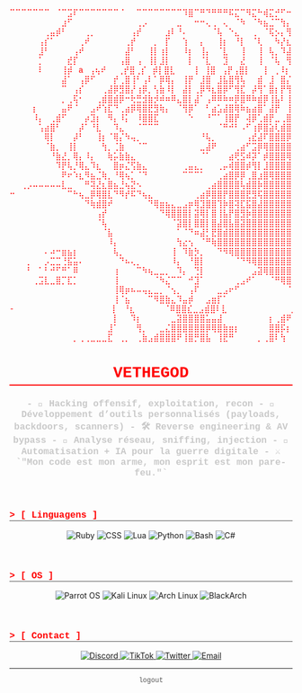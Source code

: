 <div align="center">

<pre style="color: #ff0000; font-family: 'Courier New', Courier, monospace; text-align: center;">
⠉⠉⠉⠉⠉⠉⠉⠀⠈⠉⣩⠏⠉⠉⠉⠉⠉⠉⠉⠈⠀⠀⠉⠉⠉⠉⠉⠉⠉⠉⠹⣿⠉⠛⠙⠛⠛⠛⠯⣍⠉⠻⣍⠓⢾⣍⡚⠋⠒⠚⠛⣲⡖⠋⠉⠀⠀⠀⠀⠀⠀⠀⠀⠀⢰
⠀⠀⠀⠀⠀⠀⠀⠀⠀⣰⠋⠀⠀⠀⠀⠀⠀⠀⠀⠀⠀⠀⢀⡠⠀⠀⠀⠀⠀⣀⠀⠀⠒⠒⢄⢀⠀⢄⠀⠈⠳⠀⠈⠳⣦⣈⠉⢳⡄⠀⣰⠋⠀⠀⠀⠀⠀⠀⠀⠀⠀⠀⠀⠀⢸
⠀⠀⠀⠀⠀⠀⢀⣤⡾⠃⠀⠀⠀⢀⡀⠀⠀⠀⠀⠀⠀⢠⡞⠀⠀⠀⠀⣰⠇⠘⠄⠀⠀⠀⠀⠈⢧⠀⠑⣄⠀⠀⢀⠀⠈⢯⡢⡄⢻⣶⠇⠀⠀⠀⠀⠀⠀⠀⠀⠀⠀⠀⠀⠀⢸
⠀⠀⠀⠀⠀⢠⡎⠁⠀⠀⠀⠀⢀⠞⠀⠀⠀⠀⠀⠀⢀⡞⠀⠀⠀⡀⠀⡏⠀⠀⢱⠀⠀⡄⠀⠀⢸⡆⠀⠘⡇⠀⠈⢇⠀⠀⠳⡜⣆⡿⠀⠀⠀⠀⠀⠀⠀⠀⠀⠀⠀⠀⠀⠀⢸
⠀⠀⠀⠀⠀⣸⠃⠀⠀⠀⠀⢠⠞⠀⠀⠀⠀⠀⠀⠀⣼⠃⠀⠀⢸⡇⢰⡇⠀⠀⠸⡆⠀⢸⡄⠀⠈⣇⠀⠀⢸⠀⠀⢸⠀⢧⡀⠹⣼⡇⠀⠀⠀⠀⠀⠀⠀⠀⠀⠀⠀⠀⠀⠀⢸
⠀⠀⠀⠀⠀⡁⠀⠀⠀⠀⣞⡏⠀⠀⠀⠀⠀⠀⠀⢠⣿⠀⢠⠀⢸⡇⣸⡇⠀⠀⠀⡇⠀⠈⣇⠀⠀⣹⠀⠀⣜⠀⠀⢸⠀⠈⢧⠀⢻⡇⠀⠀⠀⠀⠀⠀⠀⠀⠀⠀⠀⠀⠀⠀⢸
⠀⠀⠀⠀⠀⠇⠀⠀⠀⢸⡾⠀a⠀⢠⢦⠞⠀⠀⢀⡞⣿⢀⡎⠀⡾⡇⣿⣇⠀⠀⠀⢸⠀⢸⣿⠀⢠⡟⢠⣿⡇⠀⠀⢸⠀⢀⠸⡆⢸⡇⠀⠀⠀⠀⠀⠀⠀⠤⠀⠀⠀⠀⠀⠀⢸
⠀⠀⠀⠀⠀⠀⠀⠀⠀⣼⠁⠀⢠⡿⠋⠀⠀⠀⡞⢀⣿⢸⠃⢠⠇⠁⡿⢿⡄⠀⢸⡟⠀⣸⣿⠀⣸⣧⣿⢻⢧⠀⠀⣾⠀⣸⠀⣿⡌⣇⠀⠀⠀⠀⠀⠀⠀⠀⠀⠀⠀⠀⠀⠀⢸
⠀⠀⠀⠀⠀⠀⠀⠀⠀⠉⠀⢠⡎⠀⠀⠀⢀⣼⡿⣻⣿⡜⢰⡿⡀⢣⣷⠸⡇⠀⣼⡇⢀⡿⠻⣆⣿⡿⠋⢻⣏⠀⡼⢻⠁⣿⡆⡟⢻⣸⡀⠀⠀⠀⠀⠀⠀⠀⠀⠀⠀⠀⠀⠀⢸
⠀⠀⠀⠀⠀⠀⠀⠀⠀⡀⢀⢯⠂⠀⠀⢀⣾⣿⣾⡿⠒⢗⣛⣺⣷⡺⠾⠶⠿⣄⣿⡇⣼⠁⢠⠿⠿⠷⠶⡿⣿⠿⠷⣾⡿⢸⣧⠇⢸⡏⣧⠀⠀⠀⠀⠀⠀⠀⠀⠀⠀⠀⠀⠀⢸
⠀⠀⠀⠀⡆⠀⠀⠀⠀⣤⠟⠈⠀⠀⣠⠞⢱⣏⠙⢀⣴⡿⢿⣿⣟⣻⢷⡄⠀⠈⢻⡿⠁⠀⠃⣴⣡⣼⣿⢿⠷⣦⣴⣿⠁⣼⡟⠀⢸⡇⣿⣆⠀⠀⠀⠀⠀⠀⠀⠀⠀⠀⠀⠀⢸
⠀⠀⠀⠀⠸⡄⠀⢀⣾⠋⠀⠀⠀⡴⣹⡆⠀⠻⡄⠸⡅⠀⠸⣿⣿⣏⠀⠀⠀⠀⠀⠑⠀⠀⠘⠉⠁⢸⣿⡟⠀⢼⡿⢁⣾⡟⣀⢀⣿⢧⣿⠻⣧⡀⠀⠀⠀⠀⠀⠀⠀⠀⠀⠀⢸
⠀⠀⠀⠀⠀⢡⣴⣿⠃⠀⠀⠀⡼⠁⠘⣇⠀⠀⠹⣄⠀⠀⠈⠉⠉⠉⠀⠀⠀⠀⠀⠀⠀⠀⠀⠀⠈⠛⠚⠃⠠⠋⢰⡿⣿⣵⢇⣾⣿⣾⣿⣿⡏⣿⣦⡀⠀⠀⠀⠀⠀⠀⠀⠀⢸
⠀⠀⠀⠀⠀⠀⢿⡇⠀⠀⠀⡼⠃⠀⠀⢸⡆⠈⢿⡌⠳⢤⡀⠀⠀⠀⠀⠀⠀⠀⠀⠀⠀⠘⢧⡀⠀⠀⠀⠀⠀⢠⣞⣼⠏⣿⣿⣿⡿⡇⣿⣿⣧⣿⣿⣿⣷⡄⣠⣀⣀⠀⢀⣀⣸
⠀⠀⠀⠀⠀⠀⠈⣷⡀⠀⢸⡇⠀⠀⠀⠀⢳⡀⢈⣷⠀⠀⠈⠉⠀⠀⠀⠀⠀⠀⠀⠀⠀⣀⣼⠟⠀⠀⠀⢀⣴⠋⣩⡿⢿⣿⣿⣿⣿⡇⣿⢽⣿⣿⣿⣿⣿⣾⣿⣿⣿⣿⣿⣿⣿
⠀⠀⠀⠀⠀⠀⠀⠘⣷⣜⡀⢿⡄⠸⡄⠀⠀⢷⡥⣷⣷⣄⠀⠀⠀⠀⠀⠀⠀⠀⠀⠀⠀⠈⠁⠀⠀⠀⣴⢟⣫⠾⡽⠁⡾⣿⣿⣿⢿⣿⣿⣿⣿⣿⣿⣿⣿⣿⣿⣿⣿⣿⣿⣿⣿
⠀⠀⠀⠀⠀⠀⠀⠀⠹⡟⢧⡘⢿⣄⠹⣆⠀⠀⣿⡶⣌⢫⣷⣄⠀⠀⠀⠀⠀⠀⢀⣤⣄⡀⠀⠀⢀⡤⢾⣿⣿⡾⢻⡇⣸⣿⣿⣿⣿⣿⣿⣿⣿⣿⣿⣿⣿⣿⣿⣿⣿⣿⣿⣿⣿
⠀⠀⠀⠀⠀⠀⠀⠀⠀⠟⠖⠱⣆⠻⣦⣈⢷⡀⠘⢿⢦⡁⠈⠙⠀⠀⠀⠀⠀⠀⠉⠉⠉⠁⠀⠀⢀⣴⣿⡿⡿⢀⣿⣰⣿⢿⣿⣿⣿⣿⣿⣿⣿⣿⣿⣿⣿⣿⣿⣿⣿⣿⣿⣿⣿
⠀⠀⢀⡠⠤⠤⠤⠤⠤⣇⣀⠀⠀⠛⢽⣜⣆⣿⣦⣘⢦⣝⠢⠀⠀⠀⠀⠀⠀⠀⠀⠀⠀⠀⢀⣴⣿⣿⣿⣿⢧⣾⣿⡷⣿⣿⣿⣿⣿⣿⣿⣿⣿⣿⣿⣿⣿⣿⣿⣿⣿⣿⣿⣿⣿
⠒⠀⠀⠀⠀⠀⠀⠀⠀⠀⠉⠓⢦⣀⡿⢿⣿⣇⠙⠻⡞⠯⠙⢦⣄⠀⠀⠀⠀⠀⠀⠀⢀⣴⡿⣿⣿⡟⣿⣿⣿⣟⣻⢯⣿⣿⣿⣿⣿⣿⣿⣿⣿⣿⣿⣿⣿⣿⣿⣿⣿⣿⣿⣿⣿
⠀⠀⠀⠀⠀⠀⠀⠀⠀⠀⠀⠀⠀⠙⢷⣾⣿⠞⠀⠀⠀⠀⠀⠀⠙⢿⣶⣦⣄⣀⣠⡶⢿⣹⣿⣿⢹⡷⣿⢽⣏⣯⣿⣼⣿⣿⣿⣿⣿⣿⣿⣿⣿⣿⣿⣿⣿⣿⣿⣿⣿⣿⣿⣿⣿
⠀⠀⠀⠀⠀⠀⠀⠀⠀⠀⠀⠀⠀⠀⠀⢠⡞⠀⠀⠀⠀⠀⠀⠀⠀⠀⠙⢿⣿⣿⣿⡇⣽⢿⡇⣿⢸⣧⡟⣿⣻⡷⣿⣿⣿⣿⣿⣿⣿⣿⣿⣿⣿⣿⣿⣿⣿⣿⣿⣿⣿⣿⣿⣿⣿
⠀⠀⠀⠀⠀⠀⠀⠀⠀⠀⠀⠀⠀⠀⠀⠈⢧⠀⠀⠀⠀⠀⠀⠀⠀⠀⠀⠀⠈⣽⣿⡇⣿⣿⡇⣿⣼⣿⣧⣿⣽⣿⣿⣿⣿⣿⣿⣿⣿⣿⣿⣿⣿⣿⣿⣿⣿⣿⣿⣿⣿⣿⣿⣿⣿
⠀⠀⠀⠀⠀⠀⠀⠀⠀⠀⠀⠀⠀⠀⠀⠀⠈⣧⠀⠀⠀⠀⠀⠀⠀⠀⠀⠀⠀⠁⠈⠙⠶⣼⡃⣟⣿⣾⣿⣿⣿⣿⣿⣿⣿⣿⣿⣿⣿⣿⣿⣿⣿⣿⣿⣿⣿⣿⣿⣿⣿⣿⣿⣿⣿
⠀⠀⠀⠀⠀⠀⠀⠀⠀⠀⠀⠀⠀⠀⠀⠀⠀⠸⡄⠀⠀⠀⠀⠀⠀⠀⠀⠀⠀⢳⣔⢢⠀⠈⠛⢷⣿⣿⣿⣿⣿⣿⣿⣿⣿⣿⣿⣿⣿⣿⣿⣿⣿⣿⣿⣿⣿⣿⣿⣿⣿⣿⣿⣿⣿
⠀⠀⠀⠀⠀⠀⠄⠴⠒⣶⣦⡆⠀⠀⠀⠀⠀⠀⢧⡀⠀⠀⠀⠀⠀⠀⠀⠀⢸⠀⠹⣷⡳⡀⠀⠀⠙⠻⢿⣿⣿⣿⣿⣿⣿⣿⣿⣿⣿⣿⣿⣿⣿⣿⣿⣿⣿⣿⣿⣿⣿⣿⣿⣿⣿
⠀⠀⠀⡀⠀⠀⡠⣉⣉⢘⣯⣥⠄⠀⠀⠀⠀⠀⠀⠙⠦⢄⡀⠀⠀⠀⠀⠀⠸⡄⠀⠘⣿⡇⠀⠀⠀⠀⠀⠈⠙⠻⢿⣿⣿⣿⣿⣿⣿⣿⣿⣿⣿⣿⣿⣿⣿⣿⣿⣿⣿⣿⣿⣿⣿
⠀⠀⠀⠃⠀⠁⠃⠚⠋⠛⠁⠿⠀⠀⠀⠀⠀⠀⢰⠀⠀⠀⠉⠳⢦⣀⣀⡀⠀⠹⡄⠀⢙⡇⠀⠀⠀⠀⠀⠀⠀⠀⣠⣽⢿⣿⣿⣿⣿⣿⣿⣿⣿⣿⣿⣿⣿⣿⣿⣿⣿⣿⣿⣿⣿
⠀⠀⠀⠀⢀⣩⣇⣀⣿⡉⣏⡁⠀⠀⠀⠀⠀⠀⢸⠀⠀⠀⠀⠀⠀⠈⠳⣌⠉⠉⠀⠚⣹⠁⠀⠀⠀⠀⠀⢀⣠⠞⠁⠀⠀⠈⠛⢿⣿⣿⣿⣿⣿⣿⣿⣿⣿⣿⣿⣿⣿⣿⣿⣿⣿
⠀⠀⠀⠀⠀⠀⠀⠀⠀⠀⠀⠀⠀⠀⠀⠀⠀⠀⢸⢿⡶⠦⠤⢤⣄⣀⡀⠈⢢⡀⠀⢠⠏⠀⠀⠀⣀⣠⠖⠋⠀⠀⠀⠀⠀⠀⠀⠀⠈⠻⣿⣿⣿⣿⣿⣿⣿⣿⣿⣿⣿⣿⣿⣿⣿
⠀⠀⠀⠀⠀⠀⠀⠀⠀⠀⠀⠀⠀⠀⠀⠀⠀⠀⢸⠈⣦⠀⠀⠀⠉⠻⣿⣷⣄⠹⣤⡾⠀⠀⣠⣶⡏⠁⠀⠀⠀⠀⠀⠀⠀⠀⠀⠀⠀⠀⣼⣿⣿⣿⣿⣿⣿⣿⣿⣿⣿⣿⣿⣿⣿
-⠀⠀⠀⠀⠀⠀⠀⠀⠀⠀⠀⠀⠀⠀⠀⠀⠀⡇⠀⠘⣆⠀⠀⠀⠀⠀⠈⠿⣿⣿⣎⣀⣠⣾⣿⠇⣇⠀⠀⠀⠀⠀⠀⠀⠀⠀⠀⠀⣠⡾⢿⣿⣿⣿⣿⣿⣿⣿⣿⣿⣿⣿⣿⣿
⠀⠀⠀⠀⠀⠀⠀⠀⠀⠀⠀⠀⠀⠀⠀⠀⠀⠀⡇⠀⠀⠹⡆⠀⠀⠀⠀⠀⣀⣽⣿⣿⣿⣿⣥⣤⣼⠀⠀⠀⠀⠀⠀⠀⠀⡆⢀⣾⠟⠀⠘⣿⣿⣿⣿⣿⣿⣿⣿⣿⣿⣿⣿⣿⣿
⠀⠀⠀⠀⠀⠀⠀⠀⠀⠀⠀⠀⠀⠀⠀⠀⠀⣸⠁⠀⠀⠀⢻⡀⠀⠀⣀⣌⣿⣿⣿⣿⣿⣿⡿⢿⣿⣷⣶⡆⠀⠀⠀⠀⠀⣿⣿⡯⡆⠀⠀⢻⣿⣿⣿⣿⣿⣿⣿⣿⣿⣿⣿⣿⣿
⠀⠀⠀⠀⠀⠀⠀⠀⠀⠀⠀⡀⢀⢀⣀⣀⣀⣏⠀⢀⡀⠀⢀⣷⣠⣾⣿⣿⣿⠟⢸⣿⡛⣿⣧⠀⢸⣟⠛⠀⠀⠀⠀⡀⢀⣿⠇⢳⠀⠀⠀⠈⣿⣿⣿⣿⣿⣿⣿⣿⣿⣿⣿⣿⣿
</pre>

<h1 style="color: #ff0000; font-family: 'Courier New', Courier, monospace; border-bottom: 2px solid #ff0000; padding-bottom: 5px;">
  VETHEGOD
</h1>
<h3 style="color: #c9c9c9; font-family: 'Courier New', Courier, monospace;">
  - 🎯 Hacking offensif, exploitation, recon
- 🔧 Développement d’outils personnalisés (payloads, backdoors, scanners)
- 🛠️ Reverse engineering & AV bypass
- 📡 Analyse réseau, sniffing, injection
- 🧿 Automatisation + IA pour la guerre digitale
- ⚔️ `"Mon code est mon arme, mon esprit est mon pare-feu."`
</h3>
<br>

<h3 style="color: #ff0000; font-family: 'Courier New', Courier, monospace; text-align: left; border-bottom: 1px solid #555;">
  > [ Linguagens ]
</h3>
<p align="center">
  <img src="https://img.shields.io/badge/Ruby-CC342D?style=for-the-badge&logo=ruby&logoColor=white" alt="Ruby"/>
  <img src="https://img.shields.io/badge/CSS3-1572B6?style=for-the-badge&logo=css3&logoColor=white" alt="CSS"/>
  <img src="https://img.shields.io/badge/Lua-2C2D72?style=for-the-badge&logo=lua&logoColor=white" alt="Lua"/>
  <img src="https://img.shields.io/badge/Python-3776AB?style=for-the-badge&logo=python&logoColor=white" alt="Python"/>
  <img src="https://img.shields.io/badge/Bash-4EAA25?style=for-the-badge&logo=gnubash&logoColor=white" alt="Bash"/>
  <img src="https://img.shields.io/badge/C%23-239120?style=for-the-badge&logo=c-sharp&logoColor=white" alt="C#"/>
</p>
<br>

<h3 style="color: #ff0000; font-family: 'Courier New', Courier, monospace; text-align: left; border-bottom: 1px solid #555;">
  > [ OS ]
</h3>
<p align="center">
  <img src="https://img.shields.io/badge/Parrot%20OS-28C6F3?style=for-the-badge&logo=parrotsecurity&logoColor=white" alt="Parrot OS"/>
  <img src="https://img.shields.io/badge/Kali%20Linux-557C94?style=for-the-badge&logo=kalilinux&logoColor=white" alt="Kali Linux"/>
  <img src="https://img.shields.io/badge/Arch%20Linux-1793D1?style=for-the-badge&logo=archlinux&logoColor=white" alt="Arch Linux"/>
  <img src="https://img.shields.io/badge/BlackArch-000000?style=for-the-badge&logo=blackarch&logoColor=white" alt="BlackArch"/>
</p>
<br>

<h3 style="color: #ff0000; font-family: 'Courier New', Courier, monospace; text-align: left; border-bottom: 1px solid #555;">
  > [ Contact ]
</h3>
<p align="center">
  <a href="https://discord.com/users/[SEU_ID_DO_DISCORD]" target="blank">
    <img src="https://img.shields.io/badge/Discord-5865F2?style=for-the-badge&logo=discord&logoColor=white" alt="Discord"/>
  </a>
  <a href="https://www.tiktok.com/@[SEU_USUARIO_TIKTOK]" target="blank">
    <img src="https://img.shields.io/badge/TikTok-000000?style=for-the-badge&logo=tiktok&logoColor=white" alt="TikTok"/>
  </a>
  <a href="https://twitter.com/[SEU_USUARIO_TWITTER]" target="blank">
    <img src="https://img.shields.io/badge/Twitter-1DA1F2?style=for-the-badge&logo=twitter&logoColor=white" alt="Twitter"/>
  </a>
  <a href="mailto:[SEU_EMAIL@dominio.com]" target="blank">
    <img src="https://img.shields.io/badge/Email-D14836?style=for-the-badge&logo=gmail&logoColor=white" alt="Email"/>
  </a>
</p>

<hr style="border-color: #ff000030;">
<p style="color: #555; font-family: 'Courier New', Courier, monospace; font-size: 12px;">
  logout
</p>

</div>

